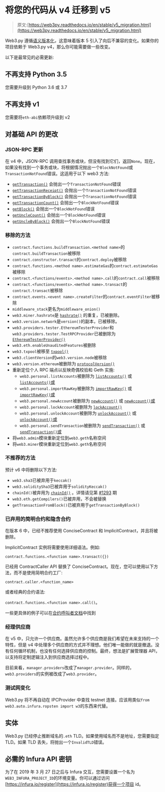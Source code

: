 # 将您的代码从 v4 迁移到 v5

> 原文:[https://web3py.readthedocs.io/en/stable/v5_migration.html](https://web3py.readthedocs.io/en/stable/v5_migration.html)

 Web3.py 遵循[语义版本化](http://semver.org)，这意味着版本 5 引入了向后不兼容的变化。如果你的项目依赖于 Web3.py v4，那么你可能需要做一些改变。

以下是最常见的必需更新:

## 不再支持 Python 3.5

您需要升级到 Python 3.6 或 3.7

## 不再支持 v1

您需要将`eth-abi`依赖项升级到 v2

## 对基础 API 的更改

### JSON-RPC 更新

在 v4 中，JSON-RPC 调用查找事务或块，但没有找到它们，返回`None`。现在，如果没有找到一个事务或块，将根据情况抛出一个`BlockNotFound`或`TransactionNotFound`错误。这适用于以下 web3 方法:

*   [`getTransaction()`](web3.eth.html#web3.eth.Eth.getTransaction "web3.eth.Eth.getTransaction") 会抛出一个`TransactionNotFound`错误
*   [`getTransactionReceipt()`](web3.eth.html#web3.eth.Eth.getTransactionReceipt "web3.eth.Eth.getTransactionReceipt") 会抛出一个`TransactionNotFound`错误
*   [`getTransactionByBlock()`](web3.eth.html#web3.eth.Eth.getTransactionByBlock "web3.eth.Eth.getTransactionByBlock") 会抛出一个`TransactionNotFound`错误
*   [`getTransactionCount()`](web3.eth.html#web3.eth.Eth.getTransactionCount "web3.eth.Eth.getTransactionCount") 会抛出一个`BlockNotFound`错误
*   [`getBlock()`](web3.eth.html#web3.eth.Eth.getBlock "web3.eth.Eth.getBlock") 会抛出一个`BlockNotFound`错误
*   [`getUncleCount()`](web3.eth.html#web3.eth.Eth.getUncleCount "web3.eth.Eth.getUncleCount") 会抛出一个`BlockNotFound`错误
*   [`getUncleByBlock()`](web3.eth.html#web3.eth.Eth.getUncleByBlock "web3.eth.Eth.getUncleByBlock") 会抛出一个`BlockNotFound`错误

### 移除的方法

*   `contract.functions.buildTransaction.<method name>`的`contract.buildTransaction`被移除
*   `contract.constructor.transact`的`contract.deploy`被移除
*   `contract.functions.<method name>.estimateGas`的`contract.estimateGas`被移除
*   `contract.<functions/events>.<method name>.call`的`contract.call`被移除
*   `contract.<functions/events>.<method name>.transact`的`contract.transact`被移除
*   `contract.events.<event name>.createFilter`的`contract.eventFilter`被移除
*   `middleware_stack`更名为`middleware_onion()`
*   `web3.miner.hashrate`是 [`hashrate()`](web3.eth.html#web3.eth.Eth.hashrate "web3.eth.Eth.hashrate") 的重复，已被删除。
*   `web3.version.network`是`version()`的副本，已被移除。
*   `web3.providers.tester.EthereumTesterProvider`和`web3.providers.tester.TestRPCProvider`已被删除为 [`EthereumTesterProvider()`](providers.html#web3.providers.eth_tester.EthereumTesterProvider "web3.providers.eth_tester.EthereumTesterProvider")
*   `web3.eth.enableUnauditedFeatures`被删除
*   `web3.txpool`被移至 [`txpool()`](web3.geth.html#module-web3.geth.txpool "web3.geth.txpool")
*   `web3.clientVersion`的`web3.version.node`被移除
*   `web3.version.ethereum`被删除为 [`protocolVersion()`](web3.eth.html#web3.eth.Eth.protocolVersion "web3.eth.Eth.protocolVersion")
*   重新定位个人 RPC 端点以反映奇偶校验和 Geth 实施:
    *   `web3.personal.listAccounts`被删除为 [`listAccounts()`](web3.geth.html#web3.geth.personal.listAccounts "web3.geth.personal.listAccounts") 或 [`listAccounts()`或](web3.parity.html#web3.parity.personal.listAccounts "web3.parity.personal.listAccounts")
    *   `web3.personal.importRawKey`被删除为 [`importRawKey()`](web3.geth.html#web3.geth.personal.importRawKey "web3.geth.personal.importRawKey") 或 [`importRawKey()`或](web3.parity.html#web3.parity.personal.importRawKey "web3.parity.personal.importRawKey")
    *   `web3.personal.newAccount`被删除为 [`newAccount()`](web3.geth.html#web3.geth.personal.newAccount "web3.geth.personal.newAccount") 或 [`newAccount()`或](web3.parity.html#web3.parity.personal.newAccount "web3.parity.personal.newAccount")
    *   `web3.personal.lockAccount`被删除为 [`lockAccount()`](web3.geth.html#web3.geth.personal.lockAccount "web3.geth.personal.lockAccount")
    *   `web3.personal.unlockAccount`被删除为 [`unlockAccount()`](web3.geth.html#web3.geth.personal.unlockAccount "web3.geth.personal.unlockAccount") 或 [`unlockAccount()`或](web3.parity.html#web3.parity.personal.unlockAccount "web3.parity.personal.unlockAccount")
    *   `web3.personal.sendTransaction`被删除为 [`sendTransaction()`](web3.geth.html#web3.geth.personal.sendTransaction "web3.geth.personal.sendTransaction") 或 [`sendTransaction()`或](web3.parity.html#web3.parity.personal.sendTransaction "web3.parity.personal.sendTransaction")
*   将`web3.admin`模块重新定位到`web3.geth`名称空间
*   将`web3.miner`模块重新定位到`web3.geth`名称空间

### 不推荐的方法

预计 v6 中将删除以下方法:

*   `web3.sha3`已被弃用于`keccak()`
*   `web3.soliditySha3`已被弃用于`solidityKeccak()`
*   `chainId()`被弃用为 [`chainId()`](web3.eth.html#web3.eth.Eth.chainId "web3.eth.Eth.chainId") 。详情请见第 [#1293](https://github.com/ethereum/web3.py/issues/1293) 期
*   `web3.eth.getCompilers()`已被弃用，不会被替换
*   `getTransactionFromBlock()`已被弃用于`getTransactionByBlock()`

### 已弃用的简明合约和隐含合约

在版本 6 中，已经不推荐使用 ConciseContract 和 ImplicitContract，并且将被删除。

ImplicitContract 实例将需要使用详细语法。例如:

`contract.functions.<function name>.transact({})`

已经用 ContractCaller API 替换了 ConciseContract。现在，您可以使用以下方法，而不是使用简明合约工厂:

`contract.caller.<function_name>`

或者经典的合约语法:

`contract.functions.<function name>.call()`。

一些更具体的例子可以在[合约呼叫者文档](https://web3py.readthedocs.io/en/latest/contracts.html?highlight=Caller#contractcaller)中找到

### 经理供应商

在 v5 中，只允许一个供应商。虽然允许多个供应商是我们希望在未来支持的一个特性，但是 v4 中处理多个供应商的方式并不理想。他们唯一能做的就是撤退。没有任何循环机制，也没有任何选择供应商的控制。最终，想法是扩展管理器 API，以支持将定制逻辑注入到供应商选择过程中。

目前来看，`manager.providers`改成了`manager.provider`。同样的，`web3.providers`的实例被改成了`web3.provider`。

### 测试网变化

Web3.py 将不再自动在 IPCProvider 中查找 testnet 连接。应该用类似`from web3.auto.infura.ropsten import w3`的东西来代替。

## 实体

Web3.py 已经停止推断域名的`.eth` TLD。如果使用域名而不是地址，您需要指定 TLD。如果 TLD 丢失，将抛出一个`InvalidTLD`错误。

## 必需的 Infura API 密钥

为了在 2019 年 3 月 27 日之后与 Infura 交互，您需要设置一个名为`WEB3_INFURA_PROJECT_ID`的环境变量。你可以通过访问[https://infura.io/register](https://infura.io/register)获得一个项目 id。